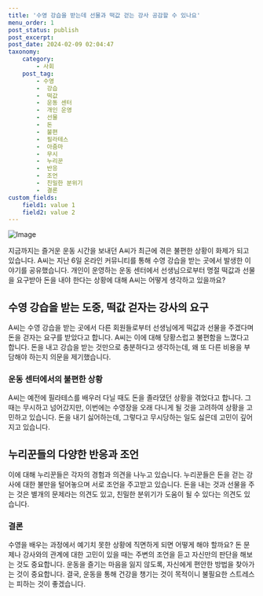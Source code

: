 ```yaml
---
title: '수영 강습을 받는데 선물과 떡값 걷는 강사 공감할 수 있나요'
menu_order: 1
post_status: publish
post_excerpt: 
post_date: 2024-02-09 02:04:47
taxonomy:
    category:
        - 사회
    post_tag:
        - 수영
        -  강습
        -  떡값
        -  운동 센터
        -  개인 운영
        -  선물
        -  돈
        -  불편
        -  필라테스
        -  아줌마
        -  무시
        -  누리꾼
        -  반응
        -  조언
        -  친밀한 분위기
        -  결론
custom_fields:
    field1: value 1
    field2: value 2
---
```


![Image](https://imgnews.pstatic.net/image/008/2024/02/08/0004996713_001_20240208071301026.jpg?type=w647)

지금까지는 즐거운 운동 시간을 보내던 A씨가 최근에 겪은 불편한 상황이 화제가 되고 있습니다. A씨는 지난 6일 온라인 커뮤니티를 통해 수영 강습을 받는 곳에서 발생한 이야기를 공유했습니다. 개인이 운영하는 운동 센터에서 선생님으로부터 명절 떡값과 선물을 요구받아 돈을 내야 한다는 상황에 대해 A씨는 어떻게 생각하고 있을까요?
## 수영 강습을 받는 도중, 떡값 걷자는 강사의 요구
A씨는 수영 강습을 받는 곳에서 다른 회원들로부터 선생님에게 떡값과 선물을 주겠다며 돈을 걷자는 요구를 받았다고 합니다. A씨는 이에 대해 당황스럽고 불편함을 느꼈다고 합니다. 돈을 내고 강습을 받는 것만으로 충분하다고 생각하는데, 왜 또 다른 비용을 부담해야 하는지 의문을 제기했습니다.
### 운동 센터에서의 불편한 상황
A씨는 예전에 필라테스를 배우러 다닐 때도 돈을 졸라댔던 상황을 겪었다고 합니다. 그때는 무시하고 넘어갔지만, 이번에는 수영장을 오래 다니게 될 것을 고려하여 상황을 고민하고 있습니다. 돈을 내기 싫어하는데, 그렇다고 무시당하는 일도 싫은데 고민이 깊어지고 있습니다.
## 누리꾼들의 다양한 반응과 조언
이에 대해 누리꾼들은 각자의 경험과 의견을 나누고 있습니다. 누리꾼들은 돈을 걷는 강사에 대한 불만을 털어놓으며 서로 조언을 주고받고 있습니다. 돈을 내는 것과 선물을 주는 것은 별개의 문제라는 의견도 있고, 친밀한 분위기가 도움이 될 수 있다는 의견도 있습니다.
### 결론
수영을 배우는 과정에서 예기치 못한 상황에 직면하게 되면 어떻게 해야 할까요? 돈 문제나 강사와의 관계에 대한 고민이 있을 때는 주변의 조언을 듣고 자신만의 판단을 해보는 것도 중요합니다. 운동을 즐기는 마음을 잃지 않도록, 자신에게 편안한 방법을 찾아가는 것이 중요합니다. 결국, 운동을 통해 건강을 챙기는 것이 목적이니 불필요한 스트레스는 피하는 것이 좋겠습니다.
